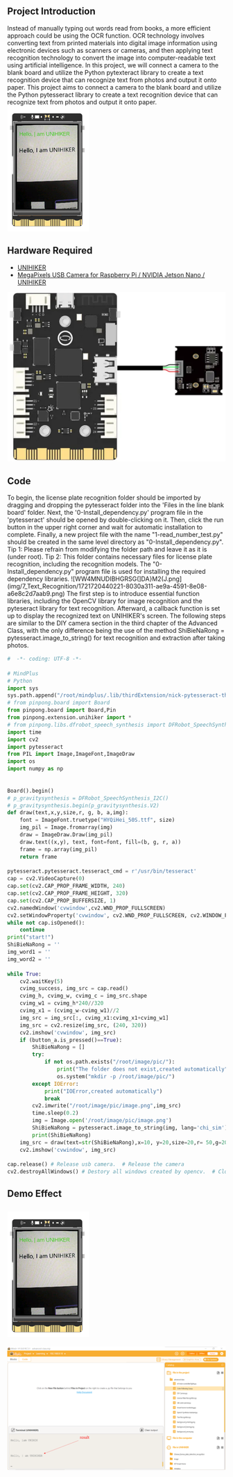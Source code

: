 ## **Project Introduction**
Instead of manually typing out words read from books, a more efficient approach could be using the OCR function. OCR technology involves converting text from printed materials into digital image information using electronic devices such as scanners or cameras, and then applying text recognition technology to convert the image into computer-readable text using artificial intelligence. In this project, we will connect a camera to the blank board and utilize the Python pytexteract library to create a text recognition device that can recognize text from photos and output it onto paper.
This project aims to connect a camera to the blank board and utilize the Python pytesseract library to create a text recognition device that can recognize text from photos and output it onto paper.
![image.png](img/7_Text_Recognition/1722507989421-99dfa25e-5aea-412c-adc9-28f9e1ee1d62.png)
## **Hardware Required**

- [UNIHIKER](https://www.dfrobot.com/product-2691.html)
- [MegaPixels USB Camera for Raspberry Pi / NVIDIA Jetson Nano / UNIHIKER](https://www.dfrobot.com/product-2089.html)

![](img/7_Text_Recognition/1692675829807-df9e3074-c792-46de-a6cf-32155c10c88b.png)
## **Code**
To begin, the license plate recognition folder should be imported by dragging and dropping the pytesseract folder into the 'Files in the line blank board' folder. Next, the '0-Install_dependency.py' program file in the 'pytesseract' should be opened by double-clicking on it. Then, click the run button in the upper right corner and wait for automatic installation to complete. Finally, a new project file with the name "1-read_number_test.py" should be created in the same level directory as "0-Install_dependency.py".
Tip 1: Please refrain from modifying the folder path and leave it as it is (under root).
Tip 2: This folder contains necessary files for license plate recognition, including the recognition models. The "0-Install_dependency.py" program file is used for installing the required dependency libraries.
![WW4MNUDIBHGRSG(]DA}M2(J.png](img/7_Text_Recognition/1721720440221-8030a311-ae9a-4591-8e08-a6e8c2d7aab9.png)
The first step is to introduce essential function libraries, including the OpenCV library for image recognition and the pyteseract library for text recognition. Afterward, a callback function is set up to display the recognized text on UNIHIKER's screen. The following steps are similar to the DIY camera section in the third chapter of the Advanced Class, with the only difference being the use of the method ShiBieNaRong = pytesseract.image_to_string() for text recognition and extraction after taking photos.
```python
#  -*- coding: UTF-8 -*-

# MindPlus
# Python
import sys
sys.path.append("/root/mindplus/.lib/thirdExtension/nick-pytesseract-thirdex")
# from pinpong.board import Board
from pinpong.board import Board,Pin
from pinpong.extension.unihiker import *
# from pinpong.libs.dfrobot_speech_synthesis import DFRobot_SpeechSynthesis_I2C
import time
import cv2
import pytesseract
from PIL import Image,ImageFont,ImageDraw
import os
import numpy as np


Board().begin()
# p_gravitysynthesis = DFRobot_SpeechSynthesis_I2C()
# p_gravitysynthesis.begin(p_gravitysynthesis.V2)
def draw(text,x,y,size,r, g, b, a,img):
    font = ImageFont.truetype("HYQiHei_50S.ttf", size)
    img_pil = Image.fromarray(img)
    draw = ImageDraw.Draw(img_pil)
    draw.text((x,y), text, font=font, fill=(b, g, r, a))
    frame = np.array(img_pil)
    return frame

pytesseract.pytesseract.tesseract_cmd = r'/usr/bin/tesseract'
cap = cv2.VideoCapture(0)
cap.set(cv2.CAP_PROP_FRAME_WIDTH, 240)
cap.set(cv2.CAP_PROP_FRAME_HEIGHT, 320)
cap.set(cv2.CAP_PROP_BUFFERSIZE, 1)
cv2.namedWindow('cvwindow',cv2.WND_PROP_FULLSCREEN)
cv2.setWindowProperty('cvwindow', cv2.WND_PROP_FULLSCREEN, cv2.WINDOW_FULLSCREEN)
while not cap.isOpened():
    continue
print("start!")
ShiBieNaRong = ''
img_word1 = ''
img_word2 = ''

while True:
    cv2.waitKey(5)
    cvimg_success, img_src = cap.read()
    cvimg_h, cvimg_w, cvimg_c = img_src.shape
    cvimg_w1 = cvimg_h*240//320
    cvimg_x1 = (cvimg_w-cvimg_w1)//2
    img_src = img_src[:, cvimg_x1:cvimg_x1+cvimg_w1]
    img_src = cv2.resize(img_src, (240, 320))
    cv2.imshow('cvwindow', img_src)
    if (button_a.is_pressed()==True):
        ShiBieNaRong = []
        try:
            if not os.path.exists("/root/image/pic/"):
                print("The folder does not exist,created automatically")
                os.system("mkdir -p /root/image/pic/")
        except IOError:
            print("IOError,created automatically")
            break
        cv2.imwrite("/root/image/pic/image.png",img_src)
        time.sleep(0.2)
        img = Image.open('/root/image/pic/image.png')
        ShiBieNaRong = pytesseract.image_to_string(img, lang='chi_sim')
        print(ShiBieNaRong)
    img_src = draw(text=str(ShiBieNaRong),x=10, y=20,size=20,r= 50,g=200,b=0,a=0,img=img_src)
    cv2.imshow('cvwindow', img_src)
    
cap.release() # Release usb camera.  # Release the camera
cv2.destroyAllWindows() # Destory all windows created by opencv.  # Close all
```
## **Demo Effect**
## **![image.png](img/7_Text_Recognition/1722508004010-e625cd1f-32ba-476b-a8e5-67ea0579af8b.png)**
![image.png](img/7_Text_Recognition/1722502507202-2c020ad8-2a5f-4234-b855-b7a67c778636.png)
